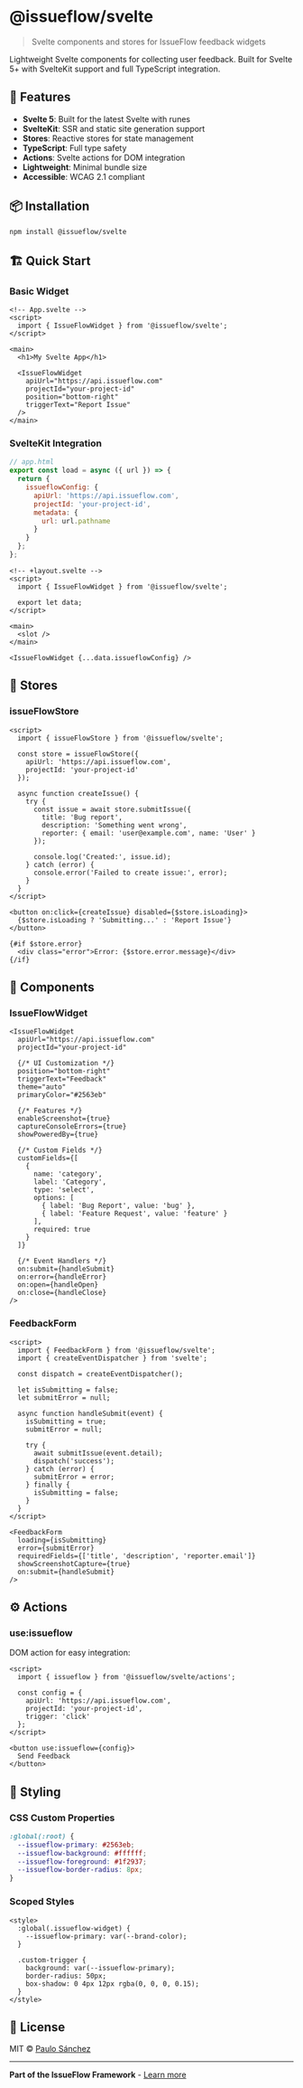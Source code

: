 # @issueflow/svelte

> Svelte components and stores for IssueFlow feedback widgets

Lightweight Svelte components for collecting user feedback. Built for Svelte 5+ with SvelteKit support and full TypeScript integration.

## 🚀 Features

- **Svelte 5**: Built for the latest Svelte with runes
- **SvelteKit**: SSR and static site generation support
- **Stores**: Reactive stores for state management
- **TypeScript**: Full type safety
- **Actions**: Svelte actions for DOM integration
- **Lightweight**: Minimal bundle size
- **Accessible**: WCAG 2.1 compliant

## 📦 Installation

```bash
npm install @issueflow/svelte
```

## 🏗️ Quick Start

### Basic Widget

```svelte
<!-- App.svelte -->
<script>
  import { IssueFlowWidget } from '@issueflow/svelte';
</script>

<main>
  <h1>My Svelte App</h1>
  
  <IssueFlowWidget
    apiUrl="https://api.issueflow.com"
    projectId="your-project-id"
    position="bottom-right"
    triggerText="Report Issue"
  />
</main>
```

### SvelteKit Integration

```js
// app.html
export const load = async ({ url }) => {
  return {
    issueflowConfig: {
      apiUrl: 'https://api.issueflow.com',
      projectId: 'your-project-id',
      metadata: {
        url: url.pathname
      }
    }
  };
};
```

```svelte
<!-- +layout.svelte -->
<script>
  import { IssueFlowWidget } from '@issueflow/svelte';
  
  export let data;
</script>

<main>
  <slot />
</main>

<IssueFlowWidget {...data.issueflowConfig} />
```

## 🏪 Stores

### issueFlowStore

```svelte
<script>
  import { issueFlowStore } from '@issueflow/svelte';
  
  const store = issueFlowStore({
    apiUrl: 'https://api.issueflow.com',
    projectId: 'your-project-id'
  });

  async function createIssue() {
    try {
      const issue = await store.submitIssue({
        title: 'Bug report',
        description: 'Something went wrong',
        reporter: { email: 'user@example.com', name: 'User' }
      });
      
      console.log('Created:', issue.id);
    } catch (error) {
      console.error('Failed to create issue:', error);
    }
  }
</script>

<button on:click={createIssue} disabled={$store.isLoading}>
  {$store.isLoading ? 'Submitting...' : 'Report Issue'}
</button>

{#if $store.error}
  <div class="error">Error: {$store.error.message}</div>
{/if}
```

## 🎨 Components

### IssueFlowWidget

```svelte
<IssueFlowWidget
  apiUrl="https://api.issueflow.com"
  projectId="your-project-id"
  
  {/* UI Customization */}
  position="bottom-right"
  triggerText="Feedback"
  theme="auto"
  primaryColor="#2563eb"
  
  {/* Features */}
  enableScreenshot={true}
  captureConsoleErrors={true}
  showPoweredBy={true}
  
  {/* Custom Fields */}
  customFields={[
    {
      name: 'category',
      label: 'Category',
      type: 'select',
      options: [
        { label: 'Bug Report', value: 'bug' },
        { label: 'Feature Request', value: 'feature' }
      ],
      required: true
    }
  ]}
  
  {/* Event Handlers */}
  on:submit={handleSubmit}
  on:error={handleError}
  on:open={handleOpen}
  on:close={handleClose}
/>
```

### FeedbackForm

```svelte
<script>
  import { FeedbackForm } from '@issueflow/svelte';
  import { createEventDispatcher } from 'svelte';
  
  const dispatch = createEventDispatcher();
  
  let isSubmitting = false;
  let submitError = null;

  async function handleSubmit(event) {
    isSubmitting = true;
    submitError = null;
    
    try {
      await submitIssue(event.detail);
      dispatch('success');
    } catch (error) {
      submitError = error;
    } finally {
      isSubmitting = false;
    }
  }
</script>

<FeedbackForm
  loading={isSubmitting}
  error={submitError}
  requiredFields={['title', 'description', 'reporter.email']}
  showScreenshotCapture={true}
  on:submit={handleSubmit}
/>
```

## ⚙️ Actions

### use:issueflow

DOM action for easy integration:

```svelte
<script>
  import { issueflow } from '@issueflow/svelte/actions';
  
  const config = {
    apiUrl: 'https://api.issueflow.com',
    projectId: 'your-project-id',
    trigger: 'click'
  };
</script>

<button use:issueflow={config}>
  Send Feedback
</button>
```

## 🎨 Styling

### CSS Custom Properties

```css
:global(:root) {
  --issueflow-primary: #2563eb;
  --issueflow-background: #ffffff;
  --issueflow-foreground: #1f2937;
  --issueflow-border-radius: 8px;
}
```

### Scoped Styles

```svelte
<style>
  :global(.issueflow-widget) {
    --issueflow-primary: var(--brand-color);
  }
  
  .custom-trigger {
    background: var(--issueflow-primary);
    border-radius: 50px;
    box-shadow: 0 4px 12px rgba(0, 0, 0, 0.15);
  }
</style>
```

## 📝 License

MIT © [Paulo Sánchez](https://github.com/yosnap)

---

**Part of the IssueFlow Framework** - [Learn more](https://github.com/yosnap/issueflow)